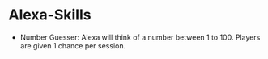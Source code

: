 # Alexa-Skills
- Number Guesser: Alexa will think of a number between 1 to 100. Players are given 1 chance per session.
